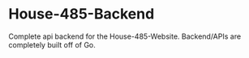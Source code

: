 # House-485-Backend
Complete api backend for the House-485-Website. Backend/APIs are completely built off of Go.
